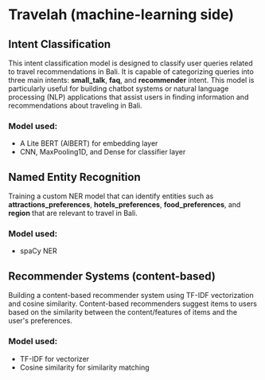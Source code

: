 # Travelah (machine-learning side)

## Intent Classification
This intent classification model is designed to classify user queries related to travel recommendations in Bali. It is capable of categorizing queries into three main intents: **small_talk**, **faq**, and **recommender** intent. This model is particularly useful for building chatbot systems or natural language processing (NLP) applications that assist users in finding information and recommendations about traveling in Bali.
### Model used:
* A Lite BERT (AlBERT) for embedding layer
* CNN, MaxPooling1D, and Dense for classifier layer

## Named Entity Recognition
Training a custom NER model that can identify entities such as **attractions_preferences**, **hotels_preferences**, **food_preferences**, and **region** that are relevant to travel in Bali.
### Model used:
* spaCy NER

## Recommender Systems (content-based)
Building a content-based recommender system using TF-IDF vectorization and cosine similarity. Content-based recommenders suggest items to users based on the similarity between the content/features of items and the user's preferences.
### Model used:
* TF-IDF for vectorizer
* Cosine similarity for similarity matching


